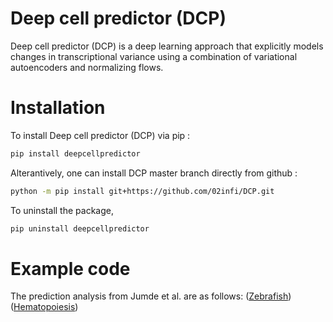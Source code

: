 # Deep cell predictor (DCP)
Deep cell predictor (DCP) is a deep learning approach that explicitly models changes in transcriptional variance using a combination of variational autoencoders and normalizing flows. 

# Installation
To install Deep cell predictor (DCP) via pip : 

```bash
pip install deepcellpredictor
```
Alterantively, one can install DCP master branch directly from github :
```bash
python -m pip install git+https://github.com/02infi/DCP.git
```
To uninstall the package,
```bash
pip uninstall deepcellpredictor
```

# Example code 
The prediction analysis from Jumde et al. are as follows: 
([Zebrafish](python_notebooks/zebrafish)) 
([Hematopoiesis](python_notebooks/hematopoiesis/With_all_genes))
